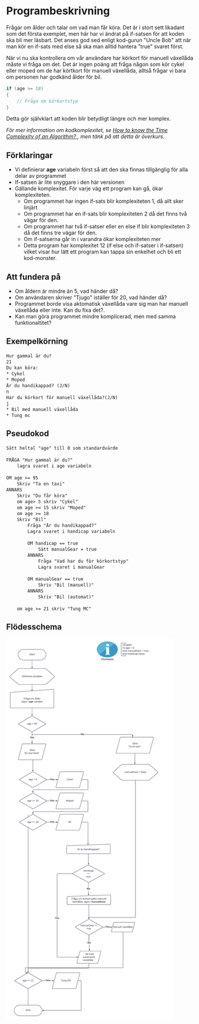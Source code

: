 ﻿# Programbeskrivning
Frågar om ålder och talar om vad man får köra. Det är i stort 
sett likadant som det första exemplet, men här har vi ändrat
på if-satsen för att koden ska bli mer läsbart. Det anses god sed
enligt kod-gurun "Uncle Bob" att när man kör en if-sats med else 
så ska man alltid hantera "true" svaret först.

När vi nu ska kontrollera om vår användare har körkort för manuell 
växellåda måste vi fråga om det. Det är ingen poäng att fråga någon 
som kör cykel eller moped om de har körtkort för manuell växellåda, 
alltså frågar vi bara om personen har godkänd ålder för bil.

```cs
if (age >= 18)
{
	// Fråga om körkortstyp
}
```

Detta gör självklart att koden blir betydligt längre och mer komplex.

*För mer information om kodkomplexitet, se [How to know the Time Complexity of an Algorithm?
](https://www.lancaster.ac.uk/stor-i-student-sites/lidia-andre/2021/04/27/time-complexity-whats-that/), men tänk på att detta är överkurs.*

## Förklaringar
+ Vi definierar **age** variabeln först så att den ska finnas tillgänglig för alla delar av programmet
+ If-satsen är lite snyggare i den här versionen
+ Gällande komplexitet. För varje väg ett program kan gå, ökar komplexiteten.
  + Om programmet har ingen if-sats blir komplexiteten 1, då allt sker linjärt
  + Om programmet har en if-sats blir komplexiteten 2 då det finns två vägar för den. 
  + Om programmet har två if-satser eller en else if blir komplexiteten 3 då det finns tre vägar för den. 
  + Om if-satserna går in i varandra ökar komplexiteten mer
  + Detta program har komplexitet 12 (if else och if-satser i if-satsen) vilket visar hur lätt ett program kan tappa sin enkelhet och bli ett kod-monster.

## Att fundera på
+ Om åldern är mindre än 5, vad händer då?
+ Om användaren skriver "Tjugo" iställer för 20, vad händer då?
+ Programmet borde visa aktomatisk växellåda vare sig man har manuell växellåda eller inte. Kan du fixa det?.
+ Kan man göra programmet mindre komplicerad, men med samma funktionaltitet?

## Exempelkörning
```
Hur gammal är du?
21
Du kan köra:
* Cykel
* Moped
Är du handikappad? (J/N)
n
Har du körkort för manuell växellåda?(J/N)
j
* Bil med manuell växellåda
* Tung mc
```

## Pseudokod
```
Sätt heltal "age" till 0 som standardvärde

FRÅGA "Hur gammal är du?"
	lagra svaret i age variabeln

OM age >= 95
	Skriv "Ta en taxi"
ANNARS
	Skriv "Du får köra"
	om age> 5 skriv "Cykel"
	om age >= 15 skriv "Moped"
	om age >= 18 
	Skriv "Bil"
		Fråga "Är du handikappad?"
		Lagra svaret i handicap variabeln
		
		OM handicap == true 
			Sätt manualGear = true
		ANNARS
			Fråga "Vad har du för körkortstyp"
			Lagra svaret i manualGear

		OM manualGear == true
			Skriv "Bil (manuell)"
		ANNARS
			Skriv "Bil (automat)"

	om age >= 21 skriv "Tung MC"
```

## Flödesschema

![Flödeschema](./AgeCheck4.png)


